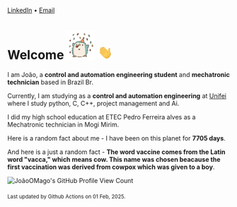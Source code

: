 [LinkedIn](https://www.linkedin.com/in/joão-pedro-gozzoli-b95641301/) &bull;
[Email](joaopedrogozzoli@gmail.com)

# Welcome <img src="happy.gif" height="64px" /> <img src="wave.gif" height="32px" />

I am João, a  **control and automation engineering student** and **mechatronic technician** based in Brazil Br.

Currently, I am studying as a **control and automation engineering** at [Unifei](https://unifei.edu.br) where I study python, C, C++, project management and Ai.

I did my high school education at ETEC Pedro Ferreira alves as a Mechatronic technician in Mogi Mirim.

Here is a random fact about me - I have been on this planet for **7705 days**.

And here is a just a random fact -  **The word vaccine comes from the Latin word "vacca," which means cow. This name was chosen beacause the first vaccination was derived from cowpox which was given to a boy**.

![JoãoOMago's GitHub Profile View Count](https://komarev.com/ghpvc/?username=JoaoOMago)

<sub>Last updated by Github Actions on 01 Feb, 2025.</sub>
